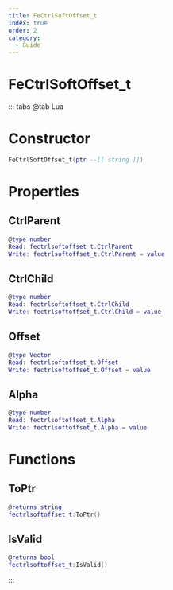 ```yaml
---
title: FeCtrlSoftOffset_t
index: true
order: 2
category:
  - Guide
---
```


# FeCtrlSoftOffset_t

::: tabs
@tab Lua
# Constructor
```lua
FeCtrlSoftOffset_t(ptr --[[ string ]])
```
# Properties
## CtrlParent 
```lua
@type number
Read: fectrlsoftoffset_t.CtrlParent
Write: fectrlsoftoffset_t.CtrlParent = value
```
## CtrlChild 
```lua
@type number
Read: fectrlsoftoffset_t.CtrlChild
Write: fectrlsoftoffset_t.CtrlChild = value
```
## Offset 
```lua
@type Vector
Read: fectrlsoftoffset_t.Offset
Write: fectrlsoftoffset_t.Offset = value
```
## Alpha 
```lua
@type number
Read: fectrlsoftoffset_t.Alpha
Write: fectrlsoftoffset_t.Alpha = value
```
# Functions
## ToPtr
```lua
@returns string
fectrlsoftoffset_t:ToPtr()
```
## IsValid
```lua
@returns bool
fectrlsoftoffset_t:IsValid()
```

:::